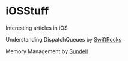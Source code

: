 # iOSStuff
Interesting articles in iOS

Understanding DispatchQueues
by [SwiftRocks](https://swiftrocks.com/understanding-dispatchqueues.html)

Memory Management by [Sundell](https://www.swiftbysundell.com/basics/memory-management)
